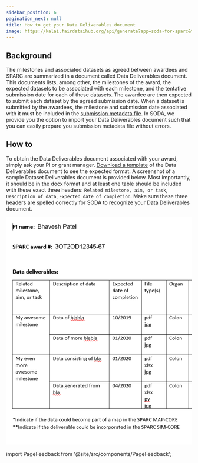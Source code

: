```yaml
---
sidebar_position: 6
pagination_next: null
title: How to get your Data Deliverables document
image: https://kalai.fairdataihub.org/api/generate?app=soda-for-sparc&title=Get%20your%20Data%20Deliverables%20document&description=%27How%20to%27%20SPARC%20series
---
```


## Background

The milestones and associated datasets as agreed between awardees and SPARC are summarized in a document called Data Deliverables document. This documents lists, among other, the milestones of the award, the expected datasets to be associated with each milestone, and the tentative submission date for each of these datasets. The awardee are then expected to submit each dataset by the agreed submission date. When a dataset is submitted by the awardees, the milestone and submission date associated with it must be included in the [submission metadata file](../Freeform%20Mode/prepare-metadata/create-submission.md). In SODA, we provide you the option to import your Data Deliverables document such that you can easily prepare you submission metadata file without errors.

## How to

To obtain the Data Deliverables document associated with your award, simply ask your PI or grant manager. [Download a template](https://github.com/fairdataihub/SODA-for-SPARC/blob/main/file_templates/DataDeliverablesDocument-template.docx?raw=true) of the Data Deliverables document to see the expected format. A screenshot of a sample Dataset Deliverables document is provided below. Most importantly, it should be in the docx format and at least one table should be included with these exact three headers: `Related milestone, aim, or task`, `Description of data`, `Expected date of completion`. Make sure these three headers are spelled correctly for SODA to recognize your Data Deliverables document.

![](https://github.com/fairdataihub/SODA-for-SPARC/blob/main/docs/documentation/How%20to/submission/data-deliverables-doc-example.PNG?raw=true)

import PageFeedback from '@site/src/components/PageFeedback';

<PageFeedback />
